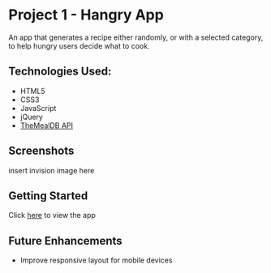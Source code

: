 # Project 1 - Hangry App
An app that generates a recipe either randomly, or with a selected category, to help hungry users decide what to cook.

## Technologies Used:
- HTML5
- CSS3
- JavaScript
- jQuery
- [TheMealDB API](https://www.themealdb.com/api.php)

## Screenshots

insert invision image here

## Getting Started
Click [here](https://cocampo0915.github.io/Project-1-Web-App/) to view the app

## Future Enhancements
- Improve responsive layout for mobile devices